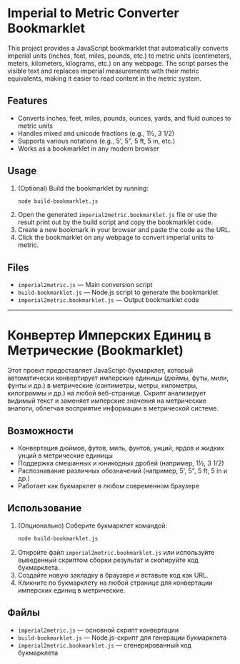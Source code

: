 # Imperial to Metric Converter Bookmarklet

This project provides a JavaScript bookmarklet that automatically converts imperial units (inches, feet, miles, pounds, etc.) to metric units (centimeters, meters, kilometers, kilograms, etc.) on any webpage. The script parses the visible text and replaces imperial measurements with their metric equivalents, making it easier to read content in the metric system.

## Features
- Converts inches, feet, miles, pounds, ounces, yards, and fluid ounces to metric units
- Handles mixed and unicode fractions (e.g., 1½, 3 1/2)
- Supports various notations (e.g., 5', 5", 5 ft, 5 in, etc.)
- Works as a bookmarklet in any modern browser

## Usage
1. (Optional) Build the bookmarklet by running:
   ```sh
   node build-bookmarklet.js
   ```
2. Open the generated `imperial2metric.bookmarklet.js` file or use the result print out by the build script and copy the bookmarklet code.
3. Create a new bookmark in your browser and paste the code as the URL.
4. Click the bookmarklet on any webpage to convert imperial units to metric.

## Files
- `imperial2metric.js` — Main conversion script
- `build-bookmarklet.js` — Node.js script to generate the bookmarklet
- `imperial2metric.bookmarklet.js` — Output bookmarklet code

---

# Конвертер Имперских Единиц в Метрические (Bookmarklet)

Этот проект предоставляет JavaScript-букмарклет, который автоматически конвертирует имперские единицы (дюймы, футы, мили, фунты и др.) в метрические (сантиметры, метры, километры, килограммы и др.) на любой веб-странице. Скрипт анализирует видимый текст и заменяет имперские значения на метрические аналоги, облегчая восприятие информации в метрической системе.

## Возможности
- Конвертация дюймов, футов, миль, фунтов, унций, ярдов и жидких унций в метрические единицы
- Поддержка смешанных и юникодных дробей (например, 1½, 3 1/2)
- Распознавание различных обозначений (например, 5', 5", 5 ft, 5 in и др.)
- Работает как букмарклет в любом современном браузере

## Использование
1. (Опционально) Соберите букмарклет командой:
   ```sh
   node build-bookmarklet.js
   ```
2. Откройте файл `imperial2metric.bookmarklet.js` или используйте выведенный скриптом сборки результат и скопируйте код букмарклета.
3. Создайте новую закладку в браузере и вставьте код как URL.
4. Кликните по букмарклету на любой странице для конвертации имперских единиц в метрические.

## Файлы
- `imperial2metric.js` — основной скрипт конвертации
- `build-bookmarklet.js` — Node.js-скрипт для генерации букмарклета
- `imperial2metric.bookmarklet.js` — сгенерированный код букмарклета

